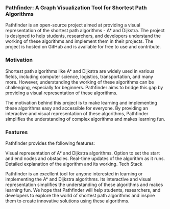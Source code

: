 
### Pathfinder: A Graph Visualization Tool for Shortest Path Algorithms
Pathfinder is an open-source project aimed at providing a visual representation of the shortest path algorithms - A* and Dijkstra. The project is designed to help students, researchers, and developers understand the working of these algorithms and implement them in their projects. The project is hosted on GitHub and is available for free to use and contribute.

### Motivation
Shortest path algorithms like A* and Dijkstra are widely used in various fields, including computer science, logistics, transportation, and many more. However, understanding the working of these algorithms can be challenging, especially for beginners. Pathfinder aims to bridge this gap by providing a visual representation of these algorithms.

The motivation behind this project is to make learning and implementing these algorithms easy and accessible for everyone. By providing an interactive and visual representation of these algorithms, Pathfinder simplifies the understanding of complex algorithms and makes learning fun.

### Features
Pathfinder provides the following features:

Visual representation of A* and Dijkstra algorithms.
Option to set the start and end nodes and obstacles.
Real-time updates of the algorithm as it runs.
Detailed explanation of the algorithm and its working.
Tech Stack

Pathfinder is an excellent tool for anyone interested in learning or implementing the A* and Dijkstra algorithms. Its interactive and visual representation simplifies the understanding of these algorithms and makes learning fun. We hope that Pathfinder will help students, researchers, and developers to explore the world of shortest path algorithms and inspire them to create innovative solutions using these algorithms.




